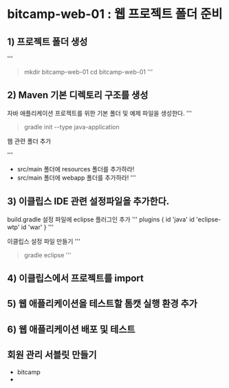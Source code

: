 # bitcamp-web-01 : 웹 프로젝트 폴더 준비

## 1) 프로젝트 폴더 생성

'''
> mkdir bitcamp-web-01
> cd bitcamp-web-01
'''

## 2) Maven 기본 디렉토리 구조를 생성

자바 애플리케이션 프로젝트를 위한 기본 폴더 및 예제 파일을 생성한다.
'''
> gradle init --type java-application

웹 관련 폴더 추가

'''
- src/main 폴더에 resources 폴더를 추가하라!
- src/main 폴더에 webapp 폴더를 추가하라!
'''

## 3) 이클립스 IDE 관련 설정파일을 추가한다.

build.gradle 설정 파일에 eclipse 플러그인 추가
'''
plugins {
    id 'java'
    id 'eclipse-wtp'
    id 'war'
}
'''

이클립스 설정 파일 만들기
'''
> gradle eclipse
'''

## 4) 이클립스에서 프로젝트를 import

## 5) 웹 애플리케이션을 테스트할 톰캣 실행 환경 추가

## 6) 웹 애플리케이션 배포 및 테스트




## 회원 관리 서블릿 만들기
- bitcamp
-